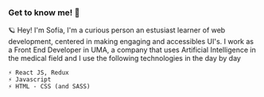 ### Get to know me! 🔭

🪐 Hey! I'm Sofía, I'm a curious person an estusiast learner of web development, centered in making engaging and accessibles UI's.
    I work as a Front End Developer in UMA, a company that uses Artificial Intelligence in the medical field and I use the 
    following technologies in the day by day 

    ⚡ React JS, Redux
    ⚡ Javascript 
    ⚡ HTML - CSS (and SASS)

